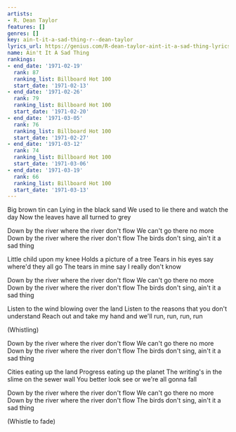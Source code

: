 ```yaml
---
artists:
- R. Dean Taylor
features: []
genres: []
key: ain-t-it-a-sad-thing-r--dean-taylor
lyrics_url: https://genius.com/R-dean-taylor-aint-it-a-sad-thing-lyrics
name: Ain't It A Sad Thing
rankings:
- end_date: '1971-02-19'
  rank: 87
  ranking_list: Billboard Hot 100
  start_date: '1971-02-13'
- end_date: '1971-02-26'
  rank: 79
  ranking_list: Billboard Hot 100
  start_date: '1971-02-20'
- end_date: '1971-03-05'
  rank: 76
  ranking_list: Billboard Hot 100
  start_date: '1971-02-27'
- end_date: '1971-03-12'
  rank: 74
  ranking_list: Billboard Hot 100
  start_date: '1971-03-06'
- end_date: '1971-03-19'
  rank: 66
  ranking_list: Billboard Hot 100
  start_date: '1971-03-13'
---
```

Big brown tin can
Lying in the black sand
We used to lie there and watch the day
Now the leaves have all turned to grey

Down by the river where the river don't flow
We can't go there no more
Down by the river where the river don't flow
The birds don't sing, ain't it a sad thing

Little child upon my knee
Holds a picture of a tree
Tears in his eyes say where'd they all go
The tears in mine say I really don't know

Down by the river where the river don't flow
We can't go there no more
Down by the river where the river don't flow
The birds don't sing, ain't it a sad thing

Listen to the wind blowing over the land
Listen to the reasons that you don't understand
Reach out and take my hand and we'll run, run, run, run

(Whistling)

Down by the river where the river don't flow
We can't go there no more
Down by the river where the river don't flow
The birds don't sing, ain't it a sad thing

Cities eating up the land
Progress eating up the planet
The writing's in the slime on the sewer wall
You better look see or we're all gonna fall

Down by the river where the river don't flow
We can't go there no more
Down by the river where the river don't flow
The birds don't sing, ain't it a sad thing

(Whistle to fade)
